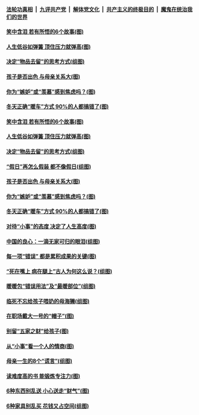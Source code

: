 

####  [法轮功真相](../../../../basic/blob/master/README.md?t=01110731) &nbsp;|&nbsp; [九评共产党](../../../../9ping.md/blob/master/README.md?t=01110731) &nbsp;|&nbsp; [解体党文化](../../../../jtdwh.md/blob/master/README.md?t=01110731)  &nbsp;|&nbsp; [共产主义的终极目的](../../../../gczydzjmd.md/blob/master/README.md?t=01110731) &nbsp;|&nbsp; [魔鬼在统治我们的世界](../../../../mgztzwmdsj.md/blob/master/README.md?t=01110731) 

#### [笑中含泪 若有所悟的6个故事(图)](../pages/p8/958401.md?t=01110731) 

#### [人生低谷如弹簧 顶住压力就弹高(图)](../pages/p8/958387.md?t=01110731) 

#### [决定“物品去留”的思考方式(组图)](../pages/p8/958631.md?t=01110731) 

#### [孩子是否出色 与母亲关系大(图)](../pages/p8/958164.md?t=01110731) 

#### [你为“嫉妒”或“羡慕”感到焦虑吗？(图)](../pages/p8/958565.md?t=01110731) 

#### [冬天正确“暖车”方式 90%的人都搞错了(图)](../pages/p8/958481.md?t=01110731) 

#### [笑中含泪 若有所悟的6个故事(图)](../pages/p8/958401.md?t=01110731) 

#### [人生低谷如弹簧 顶住压力就弹高(图)](../pages/p8/958387.md?t=01110731) 

#### [决定“物品去留”的思考方式(组图)](../pages/p8/958631.md?t=01110731) 

#### [“假日”再怎么假装 都不像假日(组图)](../pages/p8/958567.md?t=01110731) 

#### [孩子是否出色 与母亲关系大(图)](../pages/p8/958164.md?t=01110731) 

#### [你为“嫉妒”或“羡慕”感到焦虑吗？(图)](../pages/p8/958565.md?t=01110731) 

#### [冬天正确“暖车”方式 90%的人都搞错了(图)](../pages/p8/958481.md?t=01110731) 

#### [对待“小事”的态度 决定了人生高度(图)](../pages/p8/958535.md?t=01110731) 

#### [中国的良心：一滴无家可归的眼泪(组图)](../pages/p8/956945.md?t=01110731) 

#### [每一项“错误” 都是累积成果的关键(图)](../pages/p8/958477.md?t=01110731) 

#### [“死在嘴上 病在腿上”古人为何这么说？(组图)](../pages/p8/958459.md?t=01110731) 

#### [暖暖包“错误用法”及“最暖部位”(组图)](../pages/p8/958448.md?t=01110731) 

#### [临死不忘给孩子喂奶的母海獭(组图)](../pages/p8/958170.md?t=01110731) 

#### [在职场戴大一号的“帽子”(图)](../pages/p8/957522.md?t=01110731) 

#### [别留“五家之财”给孩子(图)](../pages/p8/958316.md?t=01110731) 

#### [从“小事”看一个人的情商(图)](../pages/p8/958338.md?t=01110731) 

#### [母亲一生的8个“谎言”(组图)](../pages/p8/958180.md?t=01110731) 

#### [读难度高的书 能锻炼专注力(图)](../pages/p8/957114.md?t=01110731) 

#### [6种东西别乱送 小心送走“财气”(图)](../pages/p8/958224.md?t=01110731) 

#### [6种家具别乱买 花钱又占空间(组图)](../pages/p8/958205.md?t=01110731) 

